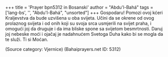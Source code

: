 +++
title = 'Prayer bpn5312 in Bosanski'
author = "Abdu'l-Bahá"
tags = ['lang-bs', '', "Abdu'l-Bahá", "unsorted"]
+++
Gospodaru! Pomozi ovoj kćeri Kraljevstva da bude uzvišena u oba svijeta. Učini da se okrene od ovog prolaznog svijeta i od onih koji su svoja srca usmjerili na svijet praha, i omogući joj da druguje i da ima bliske spone sa svijetom besmrtnosti. Daruj joj nebeske moći i ojačaj je nadahnućem Svetoga Duha kako bi se mogla da te služi.
Ti si Moćan.

(Source category: Vjernice)
(Bahaiprayers.net ID: 5312)

